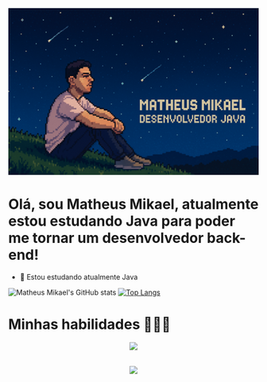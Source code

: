 <img src="https://github.com/Matheus-MikaelDEV/Matheus-MikaelDEV/blob/main/foto-pixel.png" alt="Texto Alternativo">

# Olá, sou Matheus Mikael, atualmente estou estudando Java para poder me tornar um desenvolvedor back-end!

- 🌱 Estou estudando atualmente Java

![Matheus Mikael's GitHub stats](https://github-readme-stats.vercel.app/api?username=Matheus-MikaelDEV&show_icons=true&theme=tokyonight)
[![Top Langs](https://github-readme-stats.vercel.app/api/top-langs/?username=Matheus-MikaelDEV&layout=donut)](https://github.comMatheus-MikaelDEV/github-readme-stats)
<br>
#

# Minhas habilidades 🧑🏻‍💻
<p align="center">
  <a href="https://skillicons.dev">
    <img src="https://skillicons.dev/icons?i=java,git"/>
  </a>
</p>

##
<p align="center">
  <a href="https://www.instagram.com/_matheus.justino/" target="_blank"><img src="https://img.shields.io/badge/-Instagram-%23E4405F?style=for-the-badge&logo=instagram&logoColor=white" target="_blank"></a>
</p>
